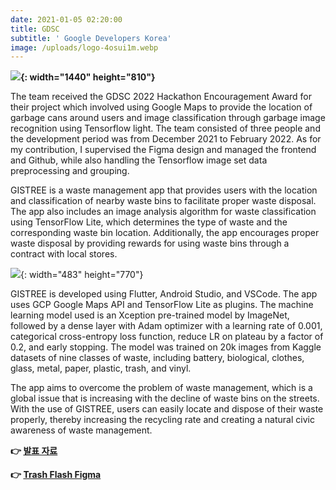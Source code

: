 ```yaml
---
date: 2021-01-05 02:20:00
title: GDSC
subtitle: ' Google Developers Korea'
image: /uploads/logo-4osui1m.webp
---
```

**![](/uploads/152697208-03dabce6-8076-46d1-b9e5-772f0130014a.png){: width="1440" height="810"}**

The team received the GDSC 2022 Hackathon Encouragement Award for their project which involved using Google Maps to provide the location of garbage cans around users and image classification through garbage image recognition using Tensorflow light. The team consisted of three people and the development period was from December 2021 to February 2022. As for my contribution, I supervised the Figma design and managed the frontend and Github, while also handling the Tensorflow image set data preprocessing and grouping.<br>

GISTREE is a waste management app that provides users with the location and classification of nearby waste bins to facilitate proper waste disposal. The app also includes an image analysis algorithm for waste classification using TensorFlow Lite, which determines the type of waste and the corresponding waste bin location. Additionally, the app encourages proper waste disposal by providing rewards for using waste bins through a contract with local stores.

![](/uploads/152628073-71b0ae87-e0f3-40cc-b9dd-7d2b2437517b.png){: width="483" height="770"}

GISTREE is developed using Flutter, Android Studio, and VSCode. The app uses GCP Google Maps API and TensorFlow Lite as plugins. The machine learning model used is an Xception pre-trained model by ImageNet, followed by a dense layer with Adam optimizer with a learning rate of 0.001, categorical cross-entropy loss function, reduce LR on plateau by a factor of 0.2, and early stopping. The model was trained on 20k images from Kaggle datasets of nine classes of waste, including battery, biological, clothes, glass, metal, paper, plastic, trash, and vinyl.

The app aims to overcome the problem of waste management, which is a global issue that is increasing with the decline of waste bins on the streets. With the use of GISTREE, users can easily locate and dispose of their waste properly, thereby increasing the recycling rate and creating a natural civic awareness of waste management.

**👉 [발표 자료](https://docs.google.com/presentation/d/1BYM6dSDJ316SanmksXI4EOa_JRGtUbes/edit?usp=sharing&amp;ouid=113505121437939793776&amp;rtpof=true&amp;sd=true)**

**👉 [Trash Flash Figma](https://www.figma.com/file/IHAzxyMOTAWKCcmP7Oj4Cv/GDSC-%EC%93%B0%EB%A0%88%EA%B8%B0%ED%86%B5-%ED%94%84%EB%A1%9C%EC%A0%9D%ED%8A%B8?node-id=0%3A1)**